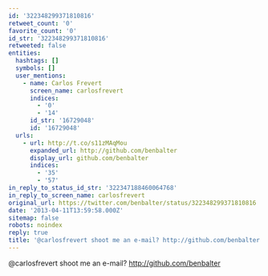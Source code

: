 ```yaml
---
id: '322348299371810816'
retweet_count: '0'
favorite_count: '0'
id_str: '322348299371810816'
retweeted: false
entities:
  hashtags: []
  symbols: []
  user_mentions:
    - name: Carlos Frevert
      screen_name: carlosfrevert
      indices:
        - '0'
        - '14'
      id_str: '16729048'
      id: '16729048'
  urls:
    - url: http://t.co/s11zMAqMou
      expanded_url: http://github.com/benbalter
      display_url: github.com/benbalter
      indices:
        - '35'
        - '57'
in_reply_to_status_id_str: '322347188460064768'
in_reply_to_screen_name: carlosfrevert
original_url: https://twitter.com/benbalter/status/322348299371810816
date: '2013-04-11T13:59:58.000Z'
sitemap: false
robots: noindex
reply: true
title: '@carlosfrevert shoot me an e-mail? http://github.com/benbalter'
---
```


@carlosfrevert shoot me an e-mail? http://github.com/benbalter